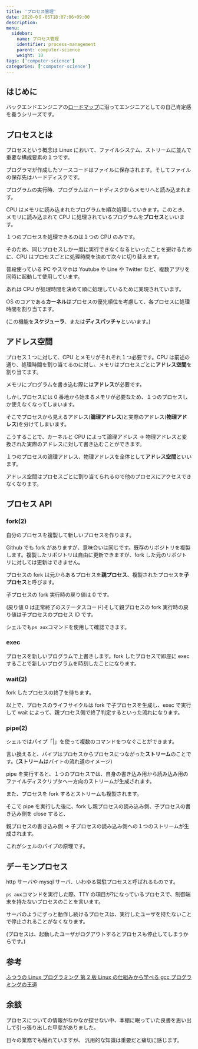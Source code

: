 ```yaml
---
title: 'プロセス管理'
date: 2020-0９-05T18:07:06+09:00
description:
menu:
  sidebar:
    name: プロセス管理
    identifier: process-management
    parent: computer-science
    weight: 10
tags: ['computer-science']
categories: ['computer-science']
---
```


## はじめに

バックエンドエンジニアの[ロードマップ][ロードマップ]に沿ってエンジニアとしての自己肯定感を養うシリーズです。

## プロセスとは

プロセスという概念は Linux において、ファイルシステム、ストリームに並んで重要な構成要素の１つです。

プログラマが作成したソースコードはファイルに保存されます。そしてファイルの保存先はハードディスクです。

プログラムの実行時、プログラムはハードディスクからメモリへと読み込まれます。

CPU はメモリに読み込まれたプログラムを順次処理していきます。このとき、メモリに読み込まれて CPU に処理されているプログラムを**プロセス**といいます。

１つのプロセスを処理できるのは１つの CPU のみです。

そのため、同じプロセスしか一度に実行できなくなるといったことを避けるために、CPU はプロセスごとに処理時間を決めて次々に切り替えます。

普段使っている PC やスマホは Youtube や Line や Twitter など、複数アプリを同時に起動して使用しています。

あれは CPU が処理時間を決めて順に処理しているために実現されています。

OS のコアである**カーネル**はプロセスの優先順位を考慮して、各プロセスに処理時間を割り当てます。

(この機能を**スケジューラ**、または**ディスパッチャ**といいます。)

## アドレス空間

プロセス１つに対して、CPU とメモリがそれぞれ１つ必要です。CPU は前述の通り、処理時間を割り当てるのに対し、メモリはプロセスごとに**アドレス空間**を割り当てます。

メモリにプログラムを書き込む際には**アドレス**が必要です。

しかしプロセスには 0 番地から始まるメモリが必要なため、１つのプロセスしか使えなくなってしまいます。

そこでプロセスから見えるアドレス(**論理アドレス**)と実際のアドレス(**物理アドレス**)を分けてしまいます。

こうすることで、カーネルと CPU によって論理アドレス → 物理アドレスと変換された実際のアドレスに対して書き込むことができます。

１つのプロセスの論理アドレス、物理アドレスを全体として**アドレス空間**といいます。

アドレス空間はプロセスごとに割り当てられるので他のプロセスにアクセスできなくなります。

## プロセス API

### fork(2)

自分のプロセスを複製して新しいプロセスを作ります。

Github でも fork がありますが、意味合いは同じです。既存のリポジトリを複製します。複製したリポジトリは自由に更新できますが、fork した元のリポジトリに対しては更新はできません。

プロセスの fork は元からあるプロセスを**親プロセス**、複製されたプロセスを**子プロセス**と呼びます。

子プロセスの fork 実行時の戻り値は 0 です。

(戻り値 0 は正常終了のステータスコード)そして親プロセスの fork 実行時の戻り値は子プロセスのプロセス ID です。

シェルでも`ps aux`コマンドを使用して確認できます。

### exec

プロセスを新しいプログラムで上書きします。fork したプロセスで即座に exec することで新しいプログラムを時刻したことになります。

### wait(2)

fork したプロセスの終了を待ちます。

以上で、プロセスのライフサイクルは fork で子プロセスを生成し、exec で実行して wait によって、親プロセス側で終了判定するといった流れになります。

### pipe(2)

シェルではパイプ「|」を使って複数のコマンドをつなぐことができます。

言い換えると、パイプはプロセスからプロセスにつながった**ストリーム**のことです。(**ストリーム**はバイトの流れ道のイメージ)

pipe を実行すると、１つのプロセスでは、自身の書き込み用から読み込み用のファイルディスクリプタへ一方向のストリームが生成されます。

また、プロセスを fork するとストリームも複製されます。

そこで pipe を実行した後に、fork し親プロセスの読み込み側、子プロセスの書き込み側を close すると、

親プロセスの書き込み側 → 子プロセスの読み込み側への１つのストリームが生成されます。

これがシェルのパイプの原理です。

## デーモンプロセス

http サーバや mysql サーバ、いわゆる常駐プロセスと呼ばれるものです。

`ps aux`コマンドを実行した際、TTY の項目が?になっているプロセスで、制御端末を持たないプロセスのことを言います。

サーバのようにずっと動作し続けるプロセスは、実行したユーザを持たないことで停止されることがなくなります。

(プロセスは、起動したユーザがログアウトするとプロセスも停止してしまうからです。)

## 参考

[ふつうの Linux プログラミング 第 2 版 Linux の仕組みから学べる gcc プログラミングの王道][amazon]

## 余談

プロセスについての情報がなかなか探せない中、本棚に眠っていた良書を思い出して引っ張り出した甲斐がありました。

日々の業務でも触れていますが、 汎用的な知識は重要だと痛切に感じます。

[ロードマップ]: https://github.com/kamranahmedse/developer-roadmap#back-end-roadmap
[amazon]: https://www.amazon.co.jp/%E3%81%B5%E3%81%A4%E3%81%86%E3%81%AELinux%E3%83%97%E3%83%AD%E3%82%B0%E3%83%A9%E3%83%9F%E3%83%B3%E3%82%B0-%E7%AC%AC2%E7%89%88-Linux%E3%81%AE%E4%BB%95%E7%B5%84%E3%81%BF%E3%81%8B%E3%82%89%E5%AD%A6%E3%81%B9%E3%82%8Bgcc%E3%83%97%E3%83%AD%E3%82%B0%E3%83%A9%E3%83%9F%E3%83%B3%E3%82%B0%E3%81%AE%E7%8E%8B%E9%81%93-%E9%9D%92%E6%9C%A8-%E5%B3%B0%E9%83%8E/dp/4797386479
